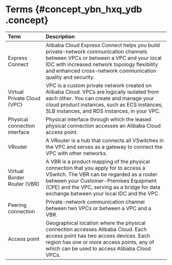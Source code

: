 # Terms {#concept_ybn_hxq_ydb .concept}

|Term|Description|
|:---|:----------|
|Express Connect|Alibaba Cloud Express Connect helps you build private-network communication channels between VPCs or between a VPC and your local IDC with increased network topology flexibility and enhanced cross-network communication quality and security.|
|Virtual Private Cloud \(VPC\)|VPC is a custom private network created on Alibaba Cloud. VPCs are logically isolated from each other. You can create and manage your cloud product instances, such as ECS instances, SLB instances, and RDS instances, in your VPC.|
|Physical connection interface|Physical interface through which the leased physical connection accesses an Alibaba Cloud access point.|
|VRouter|A VRouter is a hub that connects all VSwitches in the VPC and serves as a gateway to connect the VPC with other networks.|
|Virtual Border Router \(VBR\)|A VBR is a product mapping of the physical connection that you apply for to access a VSwitch. The VBR can be regarded as a router between your Customer-Premises Equipment \(CPE\) and the VPC, serving as a bridge for data exchange between your local IDC and the VPC.|
|Peering connection|Private-network communication channel between two VPCs or between a VPC and a VBR.|
|Access point|Geographical location where the physical connection accesses Alibaba Cloud. Each access point has two access devices. Each region has one or more access points, any of which can be used to access Alibaba Cloud VPCs.|

